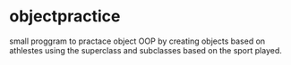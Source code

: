 # objectpractice
small proggram to practace object OOP by creating objects based on athlestes using the superclass and subclasses based on the sport played. 
